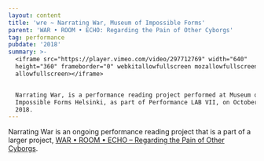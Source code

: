 ```yaml
---
layout: content
title: 'wre ~ Narrating War, Museum of Impossible Forms'
parent: 'WAR • ROOM • ECHO: Regarding the Pain of Other Cyborgs'
tag: performance
pubdate: '2018'
summary: >-
  <iframe src="https://player.vimeo.com/video/297712769" width="640"
  height="360" frameborder="0" webkitallowfullscreen mozallowfullscreen
  allowfullscreen></iframe>


  Narrating War, is a performance reading project performed at Museum of
  Impossible Forms Helsinki, as part of Performance LAB VII, on October 12,
  2018.
---
```

Narrating War is an ongoing performance reading project that is a part of a larger project, [WAR • ROOM • ECHO – Regarding the Pain of Other Cyborgs](https://aliakbarmehta.com/projects/war-room-echo.html).
